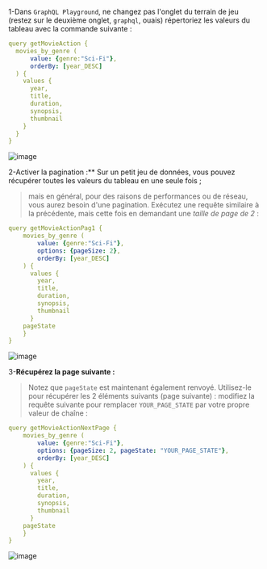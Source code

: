 1-Dans `GraphQL Playground`, ne changez pas l'onglet du terrain de jeu (restez sur le deuxième onglet, `graphql`, ouais) répertoriez les valeurs du tableau avec la commande suivante :

```yaml
query getMovieAction {
  movies_by_genre (
      value: {genre:"Sci-Fi"},
      orderBy: [year_DESC]
  ) {
    values {
      year,
      title,
      duration,
      synopsis,
      thumbnail
    }
  }
}
```

![image](https://user-images.githubusercontent.com/123748165/227240709-4e6c7637-8d6b-49b1-a865-8b550577d55d.png)

2-Activer la pagination :** Sur un petit jeu de données, vous pouvez récupérer toutes les valeurs du tableau en une seule fois ;
>mais en général, pour des raisons de performances ou de réseau, vous aurez besoin d'une pagination. Exécutez une requête similaire à la précédente, 
>mais cette fois en demandant une _taille de page de 2_ :

```yaml
query getMovieActionPag1 {
    movies_by_genre (
        value: {genre:"Sci-Fi"},
        options: {pageSize: 2},
        orderBy: [year_DESC]
    ) {
      values {
        year,
        title,
        duration,
        synopsis,
        thumbnail
      }
    pageState
    }
}
```

![image](https://user-images.githubusercontent.com/123748165/227241094-12300218-fe37-4c9b-90c6-b64faeecbd4c.png)

3-**Récupérez la page suivante :**

>Notez que `pageState` est maintenant également renvoyé. Utilisez-le pour récupérer les 2 éléments suivants (page suivante) :
>modifiez la requête suivante pour remplacer `YOUR_PAGE_STATE` par votre propre valeur de chaîne :

```yaml
query getMovieActionNextPage {
    movies_by_genre (
        value: {genre:"Sci-Fi"},
        options: {pageSize: 2, pageState: "YOUR_PAGE_STATE"},
        orderBy: [year_DESC]
    ) {
      values {
        year,
        title,
        duration,
        synopsis,
        thumbnail
      }
    pageState
    }
}
```

![image](https://user-images.githubusercontent.com/123748165/227242214-0bfc1fd3-9ea6-4d58-b4d5-2551bc0bd632.png)

